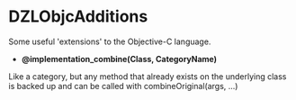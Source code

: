 DZLObjcAdditions
================

Some useful 'extensions' to the Objective-C language.

* **@implementation_combine(Class, CategoryName)**

Like a category, but any method that already exists on the underlying class is backed up and can be called with combineOriginal(args, ...)
